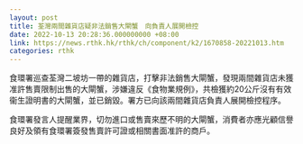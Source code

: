 ```yaml
---
layout: post
title: 荃灣兩間雜貨店疑非法銷售大閘蟹　向負責人展開檢控
date: 2022-10-13 20:28:36.000000000 +08:00
link: https://news.rthk.hk/rthk/ch/component/k2/1670858-20221013.htm
categories: rthk
---
```


食環署巡查荃灣二坡坊一帶的雜貨店，打擊非法銷售大閘蟹，發現兩間雜貨店未獲准許售賣限制出售的大閘蟹，涉嫌違反《食物業規例》，共檢獲約20公斤沒有有效衞生證明書的大閘蟹，並已銷毀。署方已向該兩間雜貨店負責人展開檢控程序。

食環署發言人提醒業界，切勿進口或售賣來歷不明的大閘蟹，消費者亦應光顧信譽良好及領有食環署簽發售賣許可證或相關書面准許的商戶。
